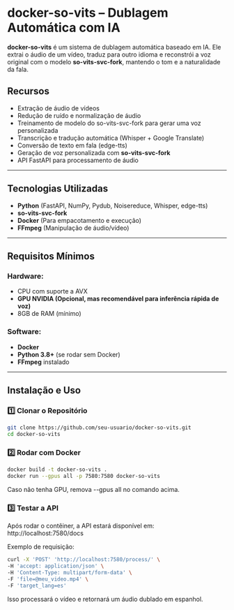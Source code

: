 # docker-so-vits – Dublagem Automática com IA  

**docker-so-vits** é um sistema de dublagem automática baseado em IA. Ele extrai o áudio de um vídeo, traduz para outro idioma e reconstrói a voz original com o modelo **so-vits-svc-fork**, mantendo o tom e a naturalidade da fala.  

## Recursos  
- Extração de áudio de vídeos  
- Redução de ruído e normalização de áudio
- Treinamento de modelo do so-vits-svc-fork para gerar uma voz personalizada
- Transcrição e tradução automática (Whisper + Google Translate) 
- Conversão de texto em fala (edge-tts)  
- Geração de voz personalizada com **so-vits-svc-fork**   
- API FastAPI para processamento de áudio  

---

## Tecnologias Utilizadas  
- **Python** (FastAPI, NumPy, Pydub, Noisereduce, Whisper, edge-tts)  
- **so-vits-svc-fork** 
- **Docker** (Para empacotamento e execução)  
- **FFmpeg** (Manipulação de áudio/vídeo)  

---

## Requisitos Mínimos  

### Hardware:  
- CPU com suporte a AVX  
- **GPU NVIDIA (Opcional, mas recomendável para inferência rápida de voz)**  
- 8GB de RAM (mínimo) 

### Software:  
- **Docker**
- **Python 3.8+** (se rodar sem Docker)  
- **FFmpeg** instalado  

---

## Instalação e Uso  

### 1️⃣ Clonar o Repositório  
```sh
git clone https://github.com/seu-usuario/docker-so-vits.git
cd docker-so-vits
```

### 2️⃣ Rodar com Docker
```sh
docker build -t docker-so-vits .
docker run --gpus all -p 7580:7580 docker-so-vits
```
Caso não tenha GPU, remova --gpus all no comando acima.

### 3️⃣ Testar a API
Após rodar o contêiner, a API estará disponível em:
http://localhost:7580/docs

Exemplo de requisição:
```sh
curl -X 'POST' 'http://localhost:7580/process/' \
-H 'accept: application/json' \
-H 'Content-Type: multipart/form-data' \
-F 'file=@meu_video.mp4' \
-F 'target_lang=es'
```
Isso processará o vídeo e retornará um áudio dublado em espanhol.
